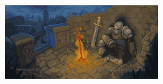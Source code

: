 

</p alaing="center">
<img src="https://github.com/Higlik/Higlik/blob/main/Background.gif" width="1000" />
<p aling="center">

  
  
